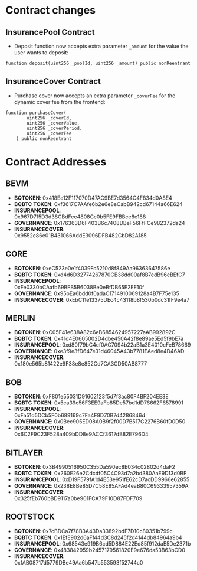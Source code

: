 # Contract changes

## InsurancePool Contract

- Deposit function now accepts extra parameter `_amount` for the value the user wants to deposit:

```solidity
function deposit(uint256 _poolId, uint256 _amount) public nonReentrant
```

## InsuranceCover Contract

- Purchase cover now accepts an extra parameter `_coverFee` for the dynamic cover fee from the frontend:

```solidity
function purchaseCover(
        uint256 _coverId,
        uint256 _coverValue,
        uint256 _coverPeriod,
        uint256 _coverFee
    ) public nonReentrant
```

# Contract Addresses

## **BEVM**

- **BQTOKEN**: 0x418Ee12F117070D47AC9BE7d3564C4F834d0A8E4
- **BQBTC TOKEN**: 0xf3617C7AAfe6b2e6e8eCabB942cd67144a66E624
- **INSURANCEPOOL**: 0x967D7f5D3d38CBdFee4808Cc0b5FE9FBBce8e188
- **GOVERNANCE**: 0x176363D6F403B6c7408DBeF56FfFCe982372da24
- **INSURANCECOVER**: 0x9552c86e01B431066AddE3096DFB482CbD82A185

## **CORE**

- **BQTOKEN**: 0xeC523e0e1f4039Fc5210d8f849Aa96363647586e
- **BQBTC TOKEN**: 0xd4d6D32774267870CB38dd00af8B7edB96eBEfC7
- **INSURANCEPOOL**: 0xFe0330bCAafb69BFB5B6038Be0eBfDB65E2EE10f
- **GOVERNANCE**: 0x95bEa6bdd0f0adaC1714910069128a4B7F75e135
- **INSURANCECOVER**: 0xEbC11e13375DEc4c43118b8f530b0dc31fF9e4a7

## **MERLIN**

- **BQTOKEN**: 0xC05F41e638A82c6eB6854624957227aAB992892C
- **BQBTC TOKEN**: 0x41d4E0605002D4dbe450A42f8e89ae5Ed5f9bE7a
- **INSURANCEPOOL**: 0xd80f79bC4cf0AC7094b22aB1a3E4010cFeB78669
- **GOVERNANCE**: 0xe3f9e3fD647e31d46045A43b7781EAed8e4D46AD
- **INSURANCECOVER**: 0x180e565b81422e9F38e8e852Cd7CA3CD50AB8777

## **BOB**

- **BQTOKEN**: 0xF801e55031D91602123f5d7f3ac80F4BF204EE3E
- **BQBTC TOKEN**: 0x5ca39c56F3EE9aFb85De57bd1dD76662F6578991
- **INSURANCEPOOL**: 0xFa51d5DCb5F0b689169c7Fa4F9D70B7d4286846d
- **GOVERNANCE**: 0x0Bec905ED08A0B9f2f00D7B517C2276B60fD0D50
- **INSURANCECOVER**: 0x6C2F9C23F528a409bDD8e9ACCf3617dB82E796D4

## **BITLAYER**

- **BQTOKEN**: 0x3B4990516950C355Da590ec8E034c02802d4daF2
- **BQBTC TOKEN**: 0x260E26e2Cdcdf05C4C93d7a2bd380AaE9D13d0BF
- **INSURANCEPOOL**: 0xD19F579fA1d4E53e951fE62cD7acDD9966e62855
- **GOVERNANCE**: 0x238E8Be85D7C58E85AFAd4eaB80C69333957359A
- **INSURANCECOVER**: 0x325fEb760bBD9117a0be901FCA79F10D87FDF709

## **ROOTSTOCK**

- **BQTOKEN**: 0x7cBDCa7f78B3A43Da33892bdF7D10c80351b799c
- **BQBTC TOKEN**: 0x1EfE902d6aFf44d3C8d245f2d4144db84964a9b4
- **INSURANCEPOOL**: 0x68543e919B6cd5D884E22Ed85f912daE5De2371b
- **GOVERNANCE**: 0x483842959b2457179561820E9e676da53B63bCD0
- **INSURANCECOVER**: 0xfAB08717d5779DBe49Aa6b547b553593f52744c0
